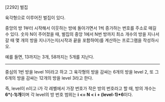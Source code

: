 [2292] 벌집

육각형으로 이루어진 벌집이 있다. 

중앙의 방 1부터 시작해서 이웃하는 방에 돌아가면서 1씩 증가하는 번호를 주소로 매길 수 있다. 숫자 N이 주어졌을 때, 벌집의 중앙 1에서 N번 방까지 최소 개수의 방을 지나서 갈 때 몇 개의 방을 지나가는지(시작과 끝을 포함하여)를 계산하는 프로그램을 작성하시오. 

예를 들면, 13까지는 3개, 58까지는 5개를 지난다.

-----------------------------------------------------------------------------------------------------

중심의 1번 방을 level 1이라고 하고 그 육각형의 방을 감싸는 6개의 방을 level 2, 또 그 6개의 방을 감싸는 12개의 방을 level 3라고 한다.

즉, level이 n이고 i가 각 레벨에서 가장 번호가 작은 방의 번호라고 할 때, 
방의 개수는 <b>6*(-1)개</b>이며 각 level의 방 번호 범위는 <b>i <= N < i + (level-1)*6</b>이다.

